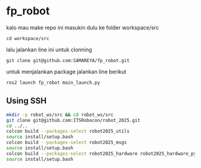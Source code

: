 # fp_robot

kalo mau make repo ini masukin dulu ke folder workspace/src 

``` cd workspace/src ```

lalu jalankan line ini untuk clonning 

``` git clone git@github.com:SAMAREYA/fp_robot.git ```

untuk menjalankan package jalankan line berikut 

``` ros2 launch fp_robot main_launch.py ```




## Using SSH

```bash
mkdir -p robot_ws/src && cd robot_ws/src
git clone git@github.com:ITSRobocon/robot_2025.git
cd ../..
colcon build --packages-select robot2025_utils
source install/setup.bash
colcon build --packages-select robot2025_msgs
source install/setup.bash
colcon build --packages-select robot2025_hardware robot2025_hardware_py robot2025_description
source install/setup.bash


